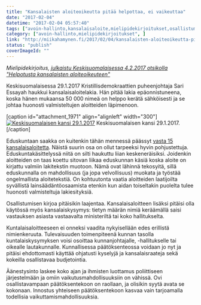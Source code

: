 ```yaml
---
title: "Kansalaisten aloiteoikeutta pitää helpottaa, ei vaikeuttaa"
date: "2017-02-04"
datetime: "2017-02-04 05:57:40"
tags: ["avoin-hallinto,kansalaisaloite,mielipidekirjoitukset,osallistuminen,vaikuttaminen", ]
category: ["avoin-hallinto,mielipidekirjoitukset", ]
link: "http://miikahamynen.fi/2017/02/04/kansalaisten-aloiteoikeutta-pitaa-helpottaa-ei-vaikeuttaa/"
status: "publish"
coverImageId: ""
---
```


_Mielipidekirjoitus, [julkaistu Keskisuomalaisessa 4.2.2017 otsikolla "Helpotusta kansalaisten aloiteoikeuteen"](http://www.ksml.fi/mielipide/mielipidekirjoitus/Helpotusta-kansalaisten-aloite-oikeuteen/923902)_

Keskisuomalaisessa 29.1.2017 Kristillisdemokraattien puheenjohtaja Sari Essayah haukkui kansalaisaloitelakia. Hän pitää lakia epäonnistuneena, koska hänen mukaansa 50 000 nimeä on helppo kerätä sähköisesti ja se johtaa huonosti valmisteltujen aloitteiden läpimenoon.

\[caption id="attachment\_1971" align="alignleft" width="300"\][![Keskisuomalaisen kansi 29.1.2017](http://miikahamynen.fi/wp-content/uploads/2017/01/kristilliset.jpg)](http://miikahamynen.fi/wp-content/uploads/2017/01/kristilliset.jpg) Keskisuomalaisen kansi 29.1.2017.\[/caption\]

Eduskuntaan saakka on kuitenkin tähän mennessä päässyt [vasta 15 kansalaisaloitetta](https://www.eduskunta.fi/FI/lakiensaataminen/kansalaisaloite/Sivut/default.aspx). Näistä suurin osa on ollut tarpeeksi hyvin pohjustettuja. Eduskuntakäsittelyssä niitä on silti haukuttu liian keskeneräisiksi. Joidenkin aloitteiden on taas koettu sitovan liikaa eduskunnan käsiä koska aloite on kirjattu valmiin lakitekstin muotoon. Nämä ovat lähinnä tekosyitä, sillä eduskunnalla on mahdollisuus (ja jopa velvollisuus) muokata ja työstää ongelmallista aloitetekstiä. On kohtuutonta vaatia aloitteiden laatijoilta syvällistä lainsäädäntöosaamista etenkin kun aidan toiseltakin puolelta tulee huonosti valmisteltuja lakiesityksiä.

Osallistumisen kirjoa pitäisikin laajentaa. Kansalaisaloitteen lisäksi pitäisi olla käytössä myös kansalaiskysymys: tietyn määrän nimiä keräämällä saisi vastauksen asiasta vastaavalta ministeriltä tai koko hallitukselta.

Kuntalaisaloitteeseen ei onneksi vaadita nykyisellään edes erillistä nimienkeruuta. Tulevaisuuden toimenpiteenä kunnan tasolla kuntalaiskysymyksen voisi osoittaa kunnanjohtajalle, -hallitukselle tai oikealle lautakunnalle. Kunnallisessa päätöksenteossa voidaan jo nyt ja pitäisi ehdottomasti käyttää ohjatusti kyselyjä ja kansalaisraateja sekä kokeilla osallistavaa budjetointia.

Äänestysinto laskee koko ajan ja ihmisten luottamus poliittiseen järjestelmään ja omiin vaikutusmahdollisuuksiin on vähissä. Ovi osallistavampaan päätöksentekoon on raollaan, ja olisikin syytä avata se kokonaan. Innostus yhteiseen päätöksentekoon kasvaa vain tarjoamalla todellisia vaikuttamismahdollisuuksia.

